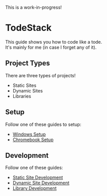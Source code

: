 This is a work-in-progress!

# TodeStack
This guide shows you how to code like a tode.<br>
It's mainly for me (in case I forget any of it).

## Project Types
There are three types of projects!
* Static Sites
* Dynamic Sites
* Libraries

## Setup
Follow one of these guides to setup:
* [Windows Setup](docs/setup-windows.md)
* [Chromebook Setup](docs/setup-chromebook.md)

## Development
Follow one of these guides:
* [Static Site Development](docs/development-static.md)
* [Dynamic Site Development](docs/development-dynamic.md)
* [Library Development](docs/development-library.md)
